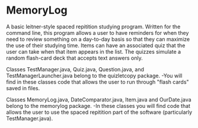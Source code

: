 # MemoryLog
A basic leitner-style spaced repitition studying program. Written for the command line, this program allows a user to have reminders for when they need to review something on a day-to-day basis so that they can maximize the use of their studying time. Items can have an associated quiz that the user can take when that item appears in the list. The quizzes simulate a random flash-card deck that accepts text answers only.

Classes TestManager.java, Quiz.java, Question.java, and TestManagerLauncher.java belong to the quizletcopy package.
  -You will find in these classes code that allows the user to run through "flash cards" saved in files.

Classes MemoryLog.java, DateComparator.java, Item.java and OurDate.java belong to the memorylog package.
  -In these classes you will find code that allows the user to use the spaced repitition part of the software (particularly TestManager.java).
